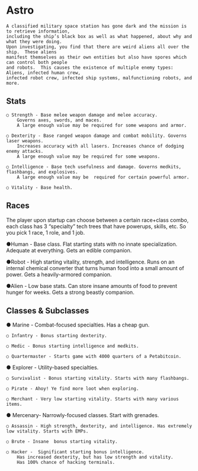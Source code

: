 Astro
====

	A classified military space station has gone dark and the mission is to retrieve information, 
	including the ship’s black box as well as what happened, about why and what they were doing.  
	Upon investigating, you find that there are weird aliens all over the ship.  These aliens 
	manifest themselves as their own entities but also have spores which can control both people 
	and robots.  This causes the existence of multiple enemy types: Aliens, infected human crew, 
	infected robot crew, infected ship systems, malfunctioning robots, and more.


Stats
-----
    ○ Strength - Base melee weapon damage and melee accuracy.  
        Governs axes, swords, and maces. 
        A large enough value may be required for some weapons and armor.

    ○ Dexterity - Base ranged weapon damage and combat mobility. Governs laser weapons. 
        Increases accuracy with all lasers. Increases chance of dodging enemy attacks. 
        A large enough value may be required for some weapons.

    ○ Intelligence - Base tech usefulness and damage. Governs medkits, flashbangs, and explosives. 
        A large enough value may be  required for certain powerful armor.

    ○ Vitality - Base health.



Races
-----
The player upon startup can choose between a certain race+class combo, each class has 3 “specialty” tech trees that have powerups, skills, etc.  So you pick 1 race, 1 role, and 1 job.

●Human - Base class. Flat starting stats with no innate specialization. Adequate at everything. Gets an edible companion.

●Robot - High starting vitality, strength, and intelligence. Runs on an internal chemical converter that turns human food into a small amount of power. Gets a heavily-armored companion.

●Alien - Low base stats. Can store insane amounts of food to prevent hunger for weeks. Gets a strong beastly companion.



Classes & Subclasses 
--------------------
● Marine - Combat-focused specialties. Has a cheap gun.

    ○ Infantry - Bonus starting dexterity. 
    
    ○ Medic - Bonus starting intelligence and medkits. 
    
    ○ Quartermaster - Starts game with 4000 quarters of a Petabitcoin.

● Explorer - Utility-based specialties.

    ○ Survivalist - Bonus starting vitality. Starts with many flashbangs.
    
    ○ Pirate - Ahoy! Ye find more loot when exploring. 
    
    ○ Merchant - Very low starting vitality. Starts with many various items. 

● Mercenary- Narrowly-focused classes. Start with grenades.

    ○ Assassin - High strength, dexterity, and intelligence. Has extremely low vitality. Starts with EMPs.
    
    ○ Brute - Insane  bonus starting vitality. 
    
    ○ Hacker -  Significant starting bonus intelligence. 
        Has increased dexterity, but has low strength and vitality. 
        Has 100% chance of hacking terminals.
